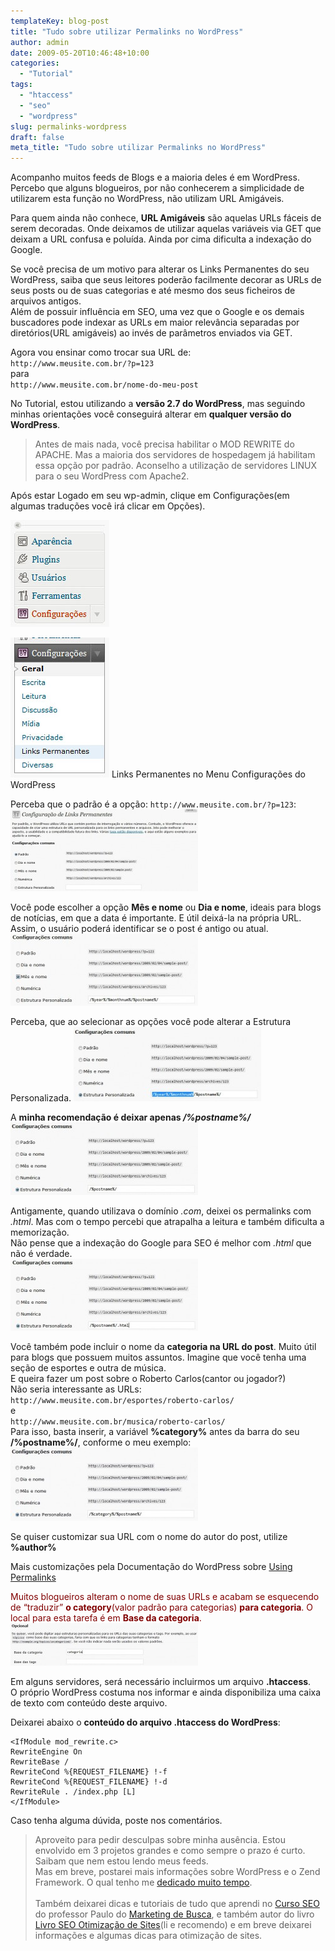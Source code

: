 ```yaml
---
templateKey: blog-post
title: "Tudo sobre utilizar Permalinks no WordPress"
author: admin
date: 2009-05-20T10:46:48+10:00
categories:
  - "Tutorial"
tags:
  - "htaccess"
  - "seo"
  - "wordpress"
slug: permalinks-wordpress
draft: false
meta_title: "Tudo sobre utilizar Permalinks no WordPress"
---
```


Acompanho muitos feeds de Blogs e a maioria deles é em WordPress.<br>
Percebo que alguns blogueiros, por não conhecerem a simplicidade de utilizarem esta função no WordPress, não utilizam URL Amigáveis.

Para quem ainda não conhece, **URL Amigáveis** são aquelas URLs fáceis de serem decoradas. Onde deixamos de utilizar aquelas variáveis via GET que deixam a URL confusa e poluída. Ainda por cima dificulta a indexação do Google.

Se você precisa de um motivo para alterar os Links Permanentes do seu WordPress, saiba que seus leitores poderão facilmente decorar as URLs de seus posts ou de suas categorias e até mesmo dos seus ficheiros de arquivos antigos.<br>
Além de possuir influência em SEO, uma vez que o Google e os demais buscadores pode indexar as URLs em maior relevância separadas por diretórios(URL amigáveis) ao invés de parâmetros enviados via GET.

Agora vou ensinar como trocar sua URL de:<br>
`http://www.meusite.com.br/?p=123`<br>
para<br>
`http://www.meusite.com.br/nome-do-meu-post`

No Tutorial, estou utilizando a **versão 2.7 do WordPress**, mas seguindo minhas orientações você conseguirá alterar em **qualquer versão do WordPress**.

> Antes de mais nada, você precisa habilitar o MOD REWRITE do APACHE. Mas a maioria dos servidores de hospedagem já habilitam essa opção por padrão. Aconselho a utilização de servidores LINUX para o seu WordPress com Apache2.

Após estar Logado em seu wp-admin, clique em Configurações(em algumas traduções você irá clicar em Opções).

![Menu Configurações do WordPress 2.7](./menu-configuracoes-wordpress1.jpg "Menu de configurações do WordPress")

![Escolha Links Permanentes no menu Configurações](./links-permanentes-menu-configuracoes-wp.jpg "Links Permanentes no Menu Configurações do WordPress")
Links Permanentes no Menu Configurações do WordPress

Perceba que o padrão é a opção: `http://www.meusite.com.br/?p=123`:<br>
[![Links Permanentes - Padrão ?p=123](./permalinks-wp-configuracoes-300x131.jpg "Links Permanentes - Padrão ?p=123")](./permalinks-wp-configuracoes.jpg "Links Permanentes - Padrão ?p=123")

Você pode escolher a opção **Mês e nome** ou **Dia e nome**, ideais para blogs de notícias, em que a data é importante. E útil deixá-la na própria URL. Assim, o usuário poderá identificar se o post é antigo ou atual.
[![Permalink Mês e Nome pelo WordPress](./permalink-mes-nome-wordpress-300x115.jpg "Permalink Mês e Nome pelo WordPress")](./permalink-mes-nome-wordpress.jpg "Permalink Mês e Nome pelo WordPress")

Perceba, que ao selecionar as opções você pode alterar a Estrutura Personalizada.
[![Permalinks Personalizados no WordPress](./permalinks-excluir-ano-mes-300x119.jpg "Permalinks Personalizados no WordPress")](./permalinks-excluir-ano-mes.jpg "Permalinks Personalizados no WordPress")

A **minha recomendação é deixar apenas _/%postname%/_**
[![Permalink recomendado para o WordPress](./permalink-ideal-wordpress-300x116.jpg "Permalink recomendado para o WordPress")](./permalink-ideal-wordpress.jpg "Permalink recomendado para o WordPress")

Antigamente, quando utilizava o domínio _.com_, deixei os permalinks com _.html_. Mas com o tempo percebi que atrapalha a leitura e também dificulta a memorização.<br>
Não pense que a indexação do Google para SEO é melhor com _.html_ que não é verdade.<br>
[![Permalinks com .html no WordPress](./permalink-html-wordpress-300x115.jpg "Permalinks com .html no WordPress")](./permalink-html-wordpress.jpg "Permalinks com .html no WordPress")

Você também pode incluir o nome da **categoria na URL do post**. Muito útil para blogs que possuem muitos assuntos. Imagine que você tenha uma seção de esportes e outra de música.<br>
E queira fazer um post sobre o Roberto Carlos(cantor ou jogador?)<br>
Não seria interessante as URLs:<br>
`http://www.meusite.com.br/esportes/roberto-carlos/`<br>
e<br>
`http://www.meusite.com.br/musica/roberto-carlos/`<br>
Para isso, basta inserir, a variável **%category%** antes da barra do seu **/%postname%/**, conforme o meu exemplo:
[![Permalinks com a Categoria e Nome do Post no WordPress](./permalink-categoria-nome-post-wp-300x117.jpg "Permalinks com a Categoria e Nome do Post no WordPress")](./permalink-categoria-nome-post-wp.jpg "Permalinks com a Categoria e Nome do Post no WordPress")

Se quiser customizar sua URL com o nome do autor do post, utilize **%author%**

Mais customizações pela Documentação do WordPress sobre [Using Permalinks](http://codex.wordpress.org/Using_Permalinks "Usando Permalinks do WordPress")

<span style="color: #800000;">Muitos blogueiros alteram o nome de suas URLs e acabam se esquecendo de “traduzir” **o category**(valor padrão para categorias) **para categoria**. O local para esta tarefa é em **Base da categoria**.<br>
[![Permalink da Base de Categorias no WordPress](./permalink-categorias-wordpress-300x68.jpg "Permalink da Base de Categorias no WordPress")](./permalink-categorias-wordpress.jpg "Permalink da Base de Categorias no WordPress")</span>

Em alguns servidores, será necessário incluirmos um arquivo **.htaccess**.<br>
O próprio WordPress costuma nos informar e ainda disponibiliza uma caixa de texto com conteúdo deste arquivo.

Deixarei abaixo o **conteúdo do arquivo .htaccess do WordPress**:
```
<IfModule mod_rewrite.c>
RewriteEngine On
RewriteBase /
RewriteCond %{REQUEST_FILENAME} !-f
RewriteCond %{REQUEST_FILENAME} !-d
RewriteRule . /index.php [L]
</IfModule>
```

Caso tenha alguma dúvida, poste nos comentários.

> Aproveito para pedir desculpas sobre minha ausência. Estou envolvido em 3 projetos grandes e como sempre o prazo é curto. Saibam que nem estou lendo meus feeds.<br>
> Mas em breve, postarei mais informações sobre WordPress e o Zend Framework. O qual tenho me [dedicado muito tempo](http://leocaseiro.com.br/programador-web-estuda-mais-q-medico/ "Programador Web precisa estudar mais do que Médico").<br>
><br>
> Também deixarei dicas e tutoriais de tudo que aprendi no [Curso SEO](http://www.marketingdebusca.com.br/curso-seo/ "Curso SEO") do professor Paulo do [Marketing de Busca](http://www.marketingdebusca.com.br/ "Marketing de Busca"), e também autor do livro [Livro SEO Otimização de Sites](http://livroseo.com "Link permanente Livro SEO Otimização de Sites")(li e recomendo) e em breve deixarei informações e algumas dicas para otimização de sites.
